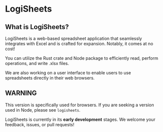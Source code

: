 # LogiSheets

## What is LogiSheets?

LogiSheets is a web-based spreadsheet application that seamlessly integrates with Excel and is crafted for expansion. Notably, it comes at no cost!

You can utilize the Rust crate and Node package to efficiently read, perform operations, and write .xlsx files.

We are also working on a user interface to enable users to use spreadsheets directly in their web browsers.

## WARNING

This version is specifically used for browsers. If you are seeking a version used in Node, please see `logisheets`.

LogiSheets is currently in its **early development** stages. We welcome your feedback, issues, or pull requests!
